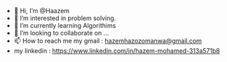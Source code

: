 - 👋 Hi, I’m @Haazem
- 👀 I’m interested in problem solving.
- 🌱 I’m currently learning Algorithims
- 💞️ I’m looking to collaborate on ...
- 📫 How to reach me my gmail : hazemhazozomanwa@gmail.com 
- my linkedin : https://www.linkedin.com/in/hazem-mohamed-313a571b8

<!---
Haazem/Haazem is a ✨ special ✨ repository because its `README.md` (this file) appears on your GitHub profile.
You can click the Preview link to take a look at your changes.
--->
